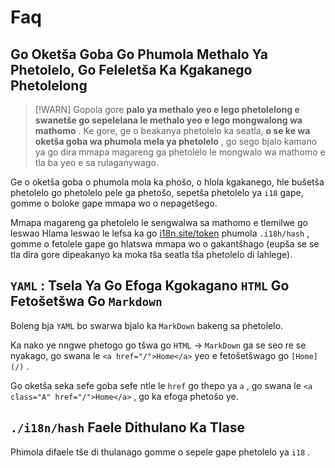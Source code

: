 # Faq

## Go Oketša Goba Go Phumola Methalo Ya Phetolelo, Go Feleletša Ka Kgakanego Phetolelong

> [!WARN]
> Gopola gore **palo ya methalo yeo e lego phetolelong e swanetše go sepelelana le methalo yeo e lego mongwalong wa mathomo** .
> Ke gore, ge o beakanya phetolelo ka seatla, **o se ke wa oketša goba wa phumola mela ya phetolelo** , go sego bjalo kamano ya go dira mmapa magareng ga phetolelo le mongwalo wa mathomo e tla ba yeo e sa rulaganywago.

Ge o oketša goba o phumola mola ka phošo, o hlola kgakanego, hle bušetša phetolelo go phetolelo pele ga phetošo, sepetša phetolelo ya `i18` gape, gomme o boloke gape mmapa wo o nepagetšego.

Mmapa magareng ga phetolelo le sengwalwa sa mathomo e tlemilwe go leswao Hlama leswao le lefsa ka go [i18n.site/token](//i18n.site/token) phumola `.i18h/hash` , gomme o fetolele gape go hlatswa mmapa wo o gakantšhago (eupša se se tla dira gore dipeakanyo ka moka tša seatla tša phetolelo di lahlege).

## `YAML` : Tsela Ya Go Efoga Kgokagano `HTML` Go Fetošetšwa Go `Markdown`

Boleng bja `YAML` bo swarwa bjalo ka `MarkDown` bakeng sa phetolelo.

Ka nako ye nngwe phetogo go tšwa go `HTML` → `MarkDown` ga se seo re se nyakago, go swana le `<a href="/">Home</a>` yeo e fetošetšwago go `[Home](/)` .

Go oketša seka sefe goba sefe ntle le `href` go thepo ya `a` , go swana le `<a class="A" href="/">Home</a>` , go ka efoga phetošo ye.

## `./i18n/hash` Faele Dithulano Ka Tlase

Phimola difaele tše di thulanago gomme o sepele gape phetolelo ya `i18` .